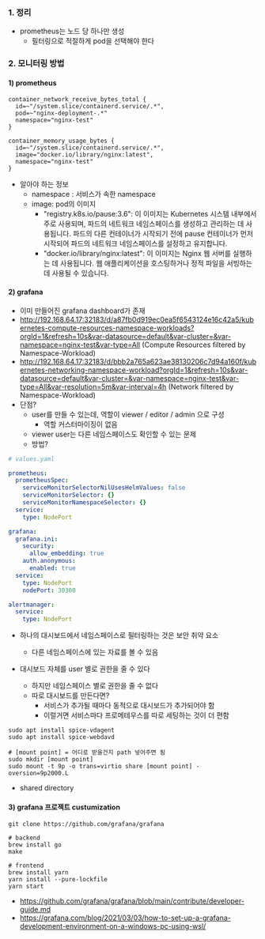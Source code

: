 ### 1. 정리
- prometheus는 노드 당 하나만 생성
	- 필터링으로 적절하게 pod을 선택해야 한다


### 2. 모니터링 방법

#### 1) prometheus

```
container_network_receive_bytes_total {
  id=~"/system.slice/containerd.service/.*",
  pod=~"nginx-deployment-.*"
  namespace="nginx-test"
}
```

```
container_memory_usage_bytes {
  id=~"/system.slice/containerd.service/.*",
  image="docker.io/library/nginx:latest",
  namespace="nginx-test"
}
```
- 알아야 하는 정보
	- namespace : 서비스가 속한 namespace
	- image: pod의 이미지 
		- "registry.k8s.io/pause:3.6": 이 이미지는 Kubernetes 시스템 내부에서 주로 사용되며, 파드의 네트워크 네임스페이스를 생성하고 관리하는 데 사용됩니다. 파드의 다른 컨테이너가 시작되기 전에 pause 컨테이너가 먼저 시작되어 파드의 네트워크 네임스페이스를 설정하고 유지합니다.
		- "docker.io/library/nginx:latest": 이 이미지는 Nginx 웹 서버를 실행하는 데 사용됩니다. 웹 애플리케이션을 호스팅하거나 정적 파일을 서빙하는 데 사용될 수 있습니다.

#### 2) grafana

- 이미 만들어진 grafana dashboard가 존재
- http://192.168.64.17:32183/d/a87fb0d919ec0ea5f6543124e16c42a5/kubernetes-compute-resources-namespace-workloads?orgId=1&refresh=10s&var-datasource=default&var-cluster=&var-namespace=nginx-test&var-type=All (Compute Resources filtered by Namespace-Workload)
- http://192.168.64.17:32183/d/bbb2a765a623ae38130206c7d94a160f/kubernetes-networking-namespace-workload?orgId=1&refresh=10s&var-datasource=default&var-cluster=&var-namespace=nginx-test&var-type=All&var-resolution=5m&var-interval=4h (Network filtered by Namespace-Workload)
- 단점?
	- user를 만들 수 있는데, 역할이 viewer / editor / admin 으로 구성
		- 역할 커스터마이징이 없음
	- viewer user는 다른 네임스페이스도 확인할 수 있는 문제
	- 방법?


```yaml
# values.yaml

prometheus:
  prometheusSpec:
    serviceMonitorSelectorNilUsesHelmValues: false
    serviceMonitorSelector: {}
    serviceMonitorNamespaceSelector: {}
  service:
    type: NodePort

grafana:
  grafana.ini:
    security:
      allow_embedding: true
    auth.anonymous:
      enabled: true
  service:
    type: NodePort
    nodePort: 30300

alertmanager:
  service:
    type: NodePort
```

- 하나의 대시보드에서 네임스페이스로 필터링하는 것은 보안 취약 요소
	- 다른 네임스페이스에 있는 자료를 볼 수 있음

- 대시보드 자체를 user 별로 권한을 줄 수 있다
	- 하지만 네임스페이스 별로 권한을 줄 수 없다
	- 따로 대시보드를 만든다면?
		- 서비스가 추가될 때마다 동적으로 대시보드가 추가되어야 함
		- 이럴거면 서비스마다 프로메테우스를 따로 세팅하는 것이 더 편함



```shell
sudo apt install spice-vdagent
sudo apt install spice-webdavd

# [mount point] = 어디로 받을건지 path 넣어주면 됨
sudo mkdir [mount point]
sudo mount -t 9p -o trans=virtio share [mount point] -oversion=9p2000.L
```
- shared directory

#### 3) grafana 프로젝트 custumization

```shell
git clone https://github.com/grafana/grafana
```

```shell
# backend
brew install go
make

# frontend
brew install yarn
yarn install --pure-lockfile
yarn start
```
- https://github.com/grafana/grafana/blob/main/contribute/developer-guide.md
- https://grafana.com/blog/2021/03/03/how-to-set-up-a-grafana-development-environment-on-a-windows-pc-using-wsl/